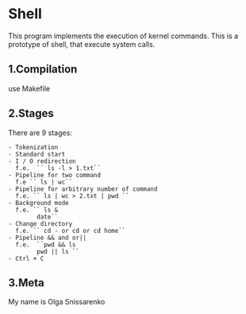 # Shell #

This program implements the execution of kernel commands. This is a prototype of shell, that execute system calls.

## 1.Compilation ##
use Makefile

## 2.Stages ##
  There are 9 stages:
  
    - Tokenization
    - Standard start
    - I / O redirection
      f.e.  `` ls -l > 1.txt``
    - Pipeline for two command
      f.e `` ls | wc``
    - Pipeline for arbitrary number of command
      f.e. `` ls | wc > 2.txt | pwd ``
    - Background mode
      f.e. `` ls &
            date``
    - Change directory
      f.e. `` cd - or cd or cd home``
    - Pipeline && and or||
      f.e.  ``pwd && ls
            pwd || ls ``
    - Ctrl + C

## 3.Meta ##
My name is Olga Snissarenko
